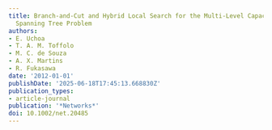 ```yaml
---
title: Branch-and-Cut and Hybrid Local Search for the Multi-Level Capacitated Minimum
  Spanning Tree Problem
authors:
- E. Uchoa
- T. A. M. Toffolo
- M. C. de Souza
- A. X. Martins
- R. Fukasawa
date: '2012-01-01'
publishDate: '2025-06-18T17:45:13.668830Z'
publication_types:
- article-journal
publication: '*Networks*'
doi: 10.1002/net.20485
---
```

